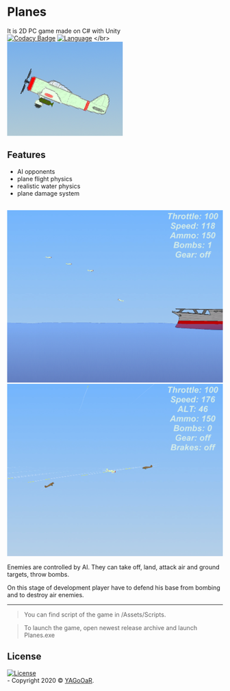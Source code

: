 # Planes
It is 2D PC game made on C# with Unity
</br>
[![Codacy Badge](https://app.codacy.com/project/badge/Grade/82dbf3fe2c584cb096a3f2e6420fc315)](https://www.codacy.com/manual/YAGoOaR/Planes?utm_source=github.com&amp;utm_medium=referral&amp;utm_content=YAGoOaR/Planes&amp;utm_campaign=Badge_Grade)
 [![Language](https://img.shields.io/badge/Language-C%23-blueviolet)](https://en.wikipedia.org/wiki/C_Sharp_(programming_language))
</br>![icon](/Pictures/icon.png)
## Features
- AI opponents
- plane flight physics
- realistic water physics
- plane damage system

</br>![Picture](/Pictures/GameplayScreenshots/9.png)
</br>![Picture](/Pictures/GameplayScreenshots/10.png)

Enemies are controlled by AI. They can take off, land, attack air and ground targets, throw bombs.

On this stage of development player have to defend his base from bombing and to destroy air enemies.

---

> You can find script of the game in /Assets/Scripts.

> To launch the game, open newest release archive and launch Planes.exe

## License 
[![License](http://img.shields.io/:license-mit-blue.svg?style=flat-square)](http://badges.mit-license.org)
</br>- Copyright 2020 © <a href="https://github.com/YAGoOaR" target="_blank">YAGoOaR</a>.

